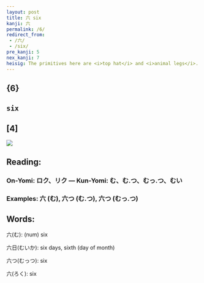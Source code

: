 ```yaml
---
layout: post
title: 六 six
kanji: 六
permalink: /6/
redirect_from:
 - /六/
 - /six/
pre_kanji: 5
nex_kanji: 7
heisig: The primitives here are <i>top hat</i> and <i>animal legs</i>. Once again, we glide over them until later.
---
```


## {6}

## `six`

## [4]

<div class="stroke"><img src="E585AD.png" /></div>

## Reading:

### On-Yomi: ロク、リク &mdash; Kun-Yomi: む、む.つ、むっ.つ、むい

### Examples: 六 (む), 六つ (む.つ), 六つ (むっ.つ)

## Words:

六(む): (num) six

六日(むいか): six days, sixth (day of month)

六つ(むっつ): six

六(ろく): six
